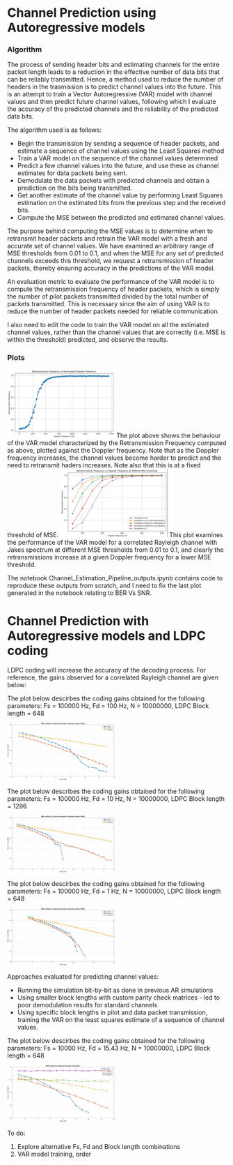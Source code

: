 # Channel Prediction using Autoregressive models
### Algorithm 
The process of sending header bits and estimating channels for the entire packet length leads to a reduction in the effective number of data bits that can be reliably transmitted. Hence, a method used to reduce the number of headers in the trasmission is to predict channel values into the future. 
This is an attempt to train a Vector Autoregressive (VAR) model with channel values and then predict future channel values, following which I evaluate the accuracy of the predicted channels and the reliability of the predicted data bits. 

The algorithm used is as follows:
* Begin the transmission by sending a sequence of header packets, and estimate a sequence of channel values using the Least Squares method
* Train a VAR model on the sequence of the channel values determined
* Predict a few channel values into the future, and use these as channel estimates for data packets being sent.
* Demodulate the data packets with predicted channels and obtain a prediction on the bits being transmitted.
* Get another estimate of the channel value by performing Least Squares estimation on the estimated bits from the previous step and the received bits.
* Compute the MSE between the predicted and estimated channel values.

The purpose behind computing the MSE values is to determine when to retransmit header packets and retrain the VAR model with a fresh and accurate set of channel values. We have examined an arbitrary range of MSE thresholds from 0.01 to 0.1, and when the MSE for any set of predicted channels exceeds this threshold, we request a retransmission of header packets, thereby ensuring accuracy in the predictions of the VAR model. 

An evaluation metric to evaluate the performance of the VAR model is to compute the retransmission frequency of header packets, which is simply the number of pilot packets transmitted divided by the total number of packets transmitted. This is necessary since the aim of using VAR is to reduce the number of header packets needed for reliable communication. 

I also need to edit the code to train the VAR model on all the estimated channel values, rather than the channel values that are correctly (i.e. MSE is within the threshold) predicted, and observe the results. 

### Plots
<img src="/Release/Channel%20Prediction/Retransmission_Freq_Vs_Doppler_VAR.png" width="49%">
The plot above shows the behaviour of the VAR model characterized by the Retransmission Frequency computed as above, plotted against the Doppler frequency. Note that as the Doppler frequency increases, the channel values become harder to predict and the need to retransmit haders increases. Note also that this is at a fixed threshold of MSE. 

<img src="/Release/Channel%20Prediction/Retransmission_Freq_Vs_Doppler_VAR_Thresholds.png" width="49%">
This plot examines the performance of the VAR model for a correlated Rayleigh channel with Jakes spectrum at different MSE thresholds from 0.01 to 0.1, and clearly the retransmissions increase at a given Doppler frequency for a lower MSE threshold. 

The notebook Channel_Estimation_Pipeline_outputs.ipynb contains code to reproduce these outputs from scratch, and I need to fix the last plot generated in the notebook relating to BER Vs SNR. 

# Channel Prediction with Autoregressive models and LDPC coding

LDPC coding will increase the accuracy of the decoding process. For reference, the gains observed for a correlated Rayleigh channel are given below:

The plot below descirbes the coding gains obtained for the following parameters: Fs = 100000 Hz, Fd = 100 Hz, N = 10000000, LDPC Block length = 648

<img src="/Release/Channel%20Prediction/Jakes_Rayleigh2.png" width="49%">

The plot below describes the coding gains obtained for the following parameters: Fs = 100000 Hz, Fd = 10 Hz, N = 10000000, LDPC Block length = 1296

<img src="/Release/Channel%20Prediction/Jakes_Rayleigh.png" width="49%">

The plot below descirbes the coding gains obtained for the following parameters: Fs = 100000 Hz, Fd = 1 Hz, N = 10000000, LDPC Block length = 648

<img src="/Release/Channel%20Prediction/Jakes_Rayleigh3.png" width="49%">

Approaches evaluated for predicting channel values:
- Running the simulation bit-by-bit as done in previous AR simulations
- Using smaller block lengths with custom parity check matrices - led to poor demodulation results for standard channels
- Using specific block lengths in pilot and data packet transmission, training the VAR on the least squares estimate of a sequence of channel values.

The plot below descirbes the coding gains obtained for the following parameters: Fs = 10000 Hz, Fd = 15.43 Hz, N = 10000000, LDPC Block length = 648

<img src="/Release/Channel%20Prediction/Jakes_AR.png" width="49%">

To do:
1. Explore alternative Fs, Fd and Block length combinations
2. VAR model training, order






